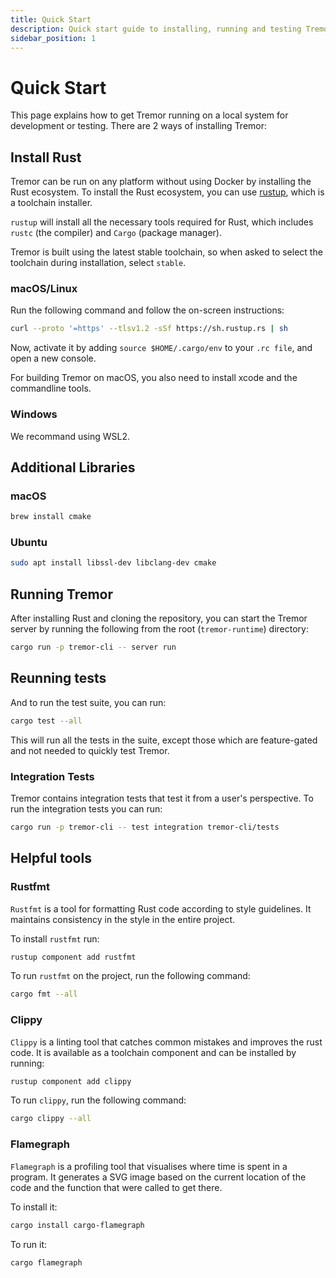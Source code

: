 ```yaml
---
title: Quick Start
description: Quick start guide to installing, running and testing Tremor.
sidebar_position: 1
---
```


# Quick Start

This page explains how to get Tremor running on a local system for development or testing. There are 2 ways of installing Tremor:

## Install Rust

Tremor can be run on any platform without using Docker by installing the Rust ecosystem. To install the Rust ecosystem, you can use [rustup](https://www.rust-lang.org/tools/install), which is a toolchain installer.

`rustup` will install all the necessary tools required for Rust, which includes `rustc` (the compiler) and `Cargo` (package manager).

Tremor is built using the latest stable toolchain, so when asked to select the toolchain during installation, select `stable`.

### macOS/Linux

Run the following command and follow the on-screen instructions:

```sh
curl --proto '=https' --tlsv1.2 -sSf https://sh.rustup.rs | sh
```

Now, activate it by adding `source $HOME/.cargo/env` to your `.rc file`, and open a new console.

For building Tremor on macOS, you also need to install xcode and the commandline tools.

### Windows

We recommand using WSL2.

## Additional Libraries

### macOS

```bash
brew install cmake
```

### Ubuntu

```bash
sudo apt install libssl-dev libclang-dev cmake
```

## Running Tremor

After installing Rust and cloning the repository, you can start the Tremor server by running the following from the root (`tremor-runtime`) directory:

```bash
cargo run -p tremor-cli -- server run
```

## Reunning tests

And to run the test suite, you can run:

```bash
cargo test --all
```

This will run all the tests in the suite, except those which are feature-gated and not needed to quickly test Tremor.


### Integration Tests

Tremor contains integration tests that test it from a user's perspective. To run the integration tests you can run:

```bash
cargo run -p tremor-cli -- test integration tremor-cli/tests
```

## Helpful tools

### Rustfmt

`Rustfmt` is a tool for formatting Rust code according to style guidelines. It maintains consistency in the style in the entire project.

To install `rustfmt` run:

```bash
rustup component add rustfmt
```

To run `rustfmt` on the project, run the following command:

```bash
cargo fmt --all
```

### Clippy

`Clippy` is a linting tool that catches common mistakes and improves the rust code. It is available as a toolchain component and can be installed by running:

```bash
rustup component add clippy
```

To run `clippy`, run the following command:

```bash
cargo clippy --all
```

### Flamegraph

`Flamegraph` is a profiling tool that visualises where time is spent in a program. It generates a SVG image based on the current location of the code and the function that were called to get there.

To install it:

```bash
cargo install cargo-flamegraph
```

To run it:

```bash
cargo flamegraph
```